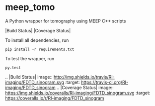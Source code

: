 # meep_tomo
A Python wrapper for tomography using MEEP C++ scripts 

|Build Status| |Coverage Status|



To install all dependencies, run

    pip install -r requirements.txt


To test the wrapper, run

    py.test


.. |Build Status| image:: http://img.shields.io/travis/RI-imaging/FDTD_sinogram.svg
   :target: https://travis-ci.org/RI-imaging/FDTD_sinogram
.. |Coverage Status| image:: https://img.shields.io/coveralls/RI-imaging/FDTD_sinogram.svg
   :target: https://coveralls.io/r/RI-imaging/FDTD_sinogram
